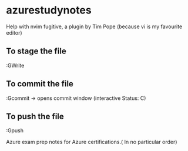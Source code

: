 # azurestudynotes


Help with nvim fugitive, a plugin by Tim Pope (because vi is my favourite editor)

## To stage the file
:GWrite

## To commit the file
:Gcommit -> opens commit window (interactive Status: C)

## To push the file
:Gpush


Azure exam prep notes for Azure certifications.( In no particular order)


